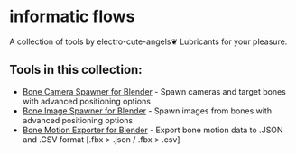 # informatic flows
A collection of tools by electro-cute-angels❦ Lubricants for your pleasure.

## Tools in this collection:
- [Bone Camera Spawner for Blender](./blender-bone-camera-spawner) - Spawn cameras and target bones with advanced positioning options
- [Bone Image Spawner for Blender](./blender-bone-image-spawner) - Spawn images from bones with advanced positioning options
- [Bone Motion Exporter for Blender](./blender-bone-motion-exporter) - Export bone motion data to .JSON and .CSV format [.fbx > .json / .fbx > .csv]
